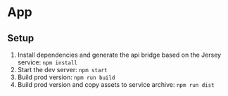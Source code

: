 # App

## Setup

1. Install dependencies and generate the api bridge based on the Jersey service: `npm install`
2. Start the dev server: `npm start`
3. Build prod version: `npm run build`
4. Build prod version and copy assets to service archive: `npm run dist`
